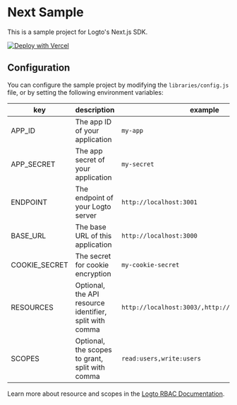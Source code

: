# Next Sample

This is a sample project for Logto's Next.js SDK.

[![Deploy with Vercel](https://vercel.com/button)](https://vercel.com/new/clone?repository-url=https%3A%2F%2Fgithub.com%2Flogto-io%2Fjs%2Fblob%2Fmaster%2Fpackages%2Fnext-sample&env=APP_ID,APP_SECRET,ENDPOINT,BASE_URL,COOKIE_SECRET&envDescription=Configuration%20needed%20to%20init%20Logto%20client&envLink=https%3A%2F%2Fgithub.com%2Flogto-io%2Fjs%2Fblob%2Fmaster%2Fpackages%2Fnext-sample%2FREADME.md%23configuration)

## Configuration

You can configure the sample project by modifying the `libraries/config.js` file, or by setting the following environment variables:

| key           | description                                             | example                                          |
| ------------- | ------------------------------------------------------- | ------------------------------------------------ |
| APP_ID        | The app ID of your application                          | `my-app`                                         |
| APP_SECRET    | The app secret of your application                      | `my-secret`                                      |
| ENDPOINT      | The endpoint of your Logto server                       | `http://localhost:3001`                          |
| BASE_URL      | The base URL of this application                        | `http://localhost:3000`                          |
| COOKIE_SECRET | The secret for cookie encryption                        | `my-cookie-secret`                               |
| RESOURCES     | Optional, the API resource identifier, split with comma | `http://localhost:3003/,http://localhost:3004/]` |
| SCOPES        | Optional, the scopes to grant, split with comma         | `read:users,write:users`                         |

Learn more about resource and scopes in the [Logto RBAC Documentation](https://docs.logto.io/docs/recipes/rbac/protect-resource#configure-client-sdk).
